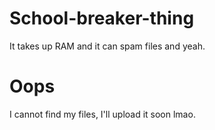 # School-breaker-thing
It takes up RAM and it can spam files and yeah.
# Oops
I cannot find my files, I'll upload it soon lmao.
